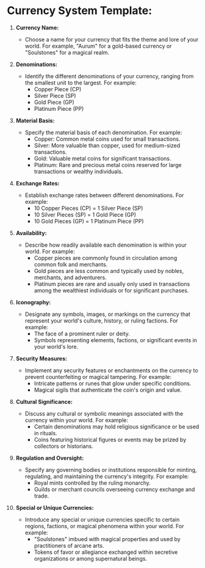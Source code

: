 # Currency System Template:

1. **Currency Name:**
    
    - Choose a name for your currency that fits the theme and lore of your world. For example, "Aurum" for a gold-based currency or "Soulstones" for a magical realm.
2. **Denominations:**
    
    - Identify the different denominations of your currency, ranging from the smallest unit to the largest. For example:
        - Copper Piece (CP)
        - Silver Piece (SP)
        - Gold Piece (GP)
        - Platinum Piece (PP)
3. **Material Basis:**
    
    - Specify the material basis of each denomination. For example:
        - Copper: Common metal coins used for small transactions.
        - Silver: More valuable than copper, used for medium-sized transactions.
        - Gold: Valuable metal coins for significant transactions.
        - Platinum: Rare and precious metal coins reserved for large transactions or wealthy individuals.
4. **Exchange Rates:**
    
    - Establish exchange rates between different denominations. For example:
        - 10 Copper Pieces (CP) = 1 Silver Piece (SP)
        - 10 Silver Pieces (SP) = 1 Gold Piece (GP)
        - 10 Gold Pieces (GP) = 1 Platinum Piece (PP)
5. **Availability:**
    
    - Describe how readily available each denomination is within your world. For example:
        - Copper pieces are commonly found in circulation among common folk and merchants.
        - Gold pieces are less common and typically used by nobles, merchants, and adventurers.
        - Platinum pieces are rare and usually only used in transactions among the wealthiest individuals or for significant purchases.
6. **Iconography:**
    
    - Designate any symbols, images, or markings on the currency that represent your world's culture, history, or ruling factions. For example:
        - The face of a prominent ruler or deity.
        - Symbols representing elements, factions, or significant events in your world's lore.
7. **Security Measures:**
    
    - Implement any security features or enchantments on the currency to prevent counterfeiting or magical tampering. For example:
        - Intricate patterns or runes that glow under specific conditions.
        - Magical sigils that authenticate the coin's origin and value.
8. **Cultural Significance:**
    
    - Discuss any cultural or symbolic meanings associated with the currency within your world. For example:
        - Certain denominations may hold religious significance or be used in rituals.
        - Coins featuring historical figures or events may be prized by collectors or historians.
9. **Regulation and Oversight:**
    
    - Specify any governing bodies or institutions responsible for minting, regulating, and maintaining the currency's integrity. For example:
        - Royal mints controlled by the ruling monarchy.
        - Guilds or merchant councils overseeing currency exchange and trade.
10. **Special or Unique Currencies:**
    
    - Introduce any special or unique currencies specific to certain regions, factions, or magical phenomena within your world. For example:
        - "Soulstones" imbued with magical properties and used by practitioners of arcane arts.
        - Tokens of favor or allegiance exchanged within secretive organizations or among supernatural beings.